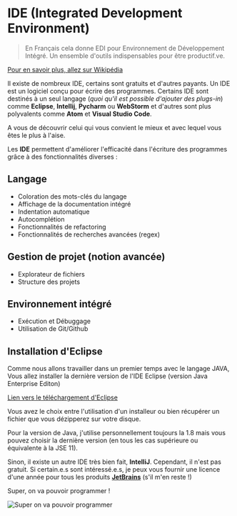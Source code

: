 # IDE (Integrated Development Environment)

>En Français cela donne EDI pour Environnement de Développement Intégré. Un ensemble d'outils indispensables pour être productif.ve.

[Pour en savoir plus, allez sur Wikipédia](https://fr.wikipedia.org/wiki/Environnement_de_d%C3%A9veloppement)

Il existe de nombreux IDE, certains sont gratuits et d'autres payants. Un IDE est un logiciel conçu pour écrire des programmes. Certains IDE sont destinés à un seul langage (_quoi qu'il est possible d'ajouter des plugs-in_) comme **Eclipse**, **Intellij**, **Pycharm** ou **WebStorm** et d'autres sont plus polyvalents comme **Atom** et **Visual Studio Code**.

A vous de découvrir celui qui vous convient le mieux et avec lequel vous êtes le plus à l'aise.

Les **IDE** permettent d'améliorer l'efficacité dans l'écriture des programmes grâce à des fonctionnalités diverses :

## Langage

- Coloration des mots-clés du langage
- Affichage de la documentation intégré
- Indentation automatique
- Autocomplétion
- Fonctionnalités de refactoring
- Fonctionnalités de recherches avancées (regex)

## Gestion de projet (notion avancée)

- Explorateur de fichiers
- Structure des projets

## Environnement intégré

- Exécution et Débuggage
- Utilisation de Git/Github

## Installation d'Eclipse

Comme nous allons travailler dans un premier temps avec le langage JAVA, Vous allez installer la dernière version de l'IDE Eclipse (version Java Enterprise Editon)

[Lien vers le téléchargement d'Eclipse](https://www.eclipse.org/downloads/packages/)

Vous avez le choix entre l'utilisation d'un installeur ou bien récupérer un fichier que vous dézipperez sur votre disque.

Pour la version de Java, j'utilise personnellement toujours la 1.8 mais vous pouvez choisir la dernière version (en tous les cas supérieure ou équivalente à la JSE 11).

Sinon, il existe un autre IDE très bien fait, **IntelliJ**. Cependant, il n'est pas gratuit. Si certain.e.s sont intéressé.e.s, je peux vous fournir une licence d'une année pour tous les produits [**JetBrains**](https://www.jetbrains.com/idea/) (s'il m'en reste !)

Super, on va pouvoir programmer !

![Super on va pouvoir programmer](https://media.giphy.com/media/vzO0Vc8b2VBLi/giphy.gif)